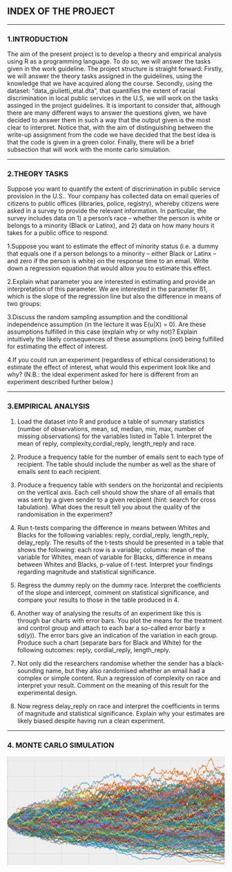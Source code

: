 ## INDEX OF THE PROJECT
---

### 1.INTRODUCTION

The aim of the present project is to develop a theory and empirical analysis using R as a programming
language. To do so, we will answer the tasks given in the work guideline. The project structure is straight
forward: Firstly, we will answer the theory tasks assigned in the guidelines, using the knowledge that we have
acquired along the course. Secondly, using the dataset: “data_giulietti_etal.dta”, that quantifies the extent
of racial discrimination in local public services in the U.S, we will work on the tasks assinged in the project
guidelines. It is important to consider that, although there are many different ways to answer the questions
given, we have decided to answer them in such a way that the output given is the most clear to interpret.
Notice that, with the aim of distinguishing between the write-up assignment from the code we have decided
that the best idea is that the code is given in a green color. Finally, there will be a brief subsection that will
work with the monte carlo simulation.

---

### 2.THEORY TASKS

Suppose you want to quantify the extent of discrimination in public service provision in the U.S.. Your
company has collected data on email queries of citizens to public offices (libraries, police, registry), whereby
citizens were asked in a survey to provide the relevant information. In particular, the survey includes data
on 1) a person’s race – whether the person is white or belongs to a minority (Black or Latinx), and 2) data
on how many hours it takes for a public office to respond.

1.Suppose you want to estimate the effect of minority status (i.e. a dummy that equals one if a person
belongs to a minority – either Black or Latinx – and zero if the person is white) on the response time to an
email. Write down a regression equation that would allow you to estimate this effect.

2.Explain what parameter you are interested in estimating and provide an interpretation of this parameter.
We are interested in the parameter ß1, which is the slope of the regression line but also the difference in
means of two groups:

3.Discuss the random sampling assumption and the conditional independence assumption (in the lecture it
was E(u|X) = 0). Are these assumptions fulfilled in this case (explain why or why not)? Explain intuitively
the likely consequences of these assumptions (not) being fulfilled for estimating the effect of interest.

4.If you could run an experiment (regardless of ethical considerations) to estimate the effect of interest, what
would this experiment look like and why? (N.B.: the ideal experiment asked for here is different from an
experiment described further below.)

---

### 3.EMPIRICAL ANALYSIS

1. Load the dataset into R and produce a table of summary statistics (number of observations, mean, sd,
median, min, max, number of missing observations) for the variables listed in Table 1. Interpret the mean
of reply, complexity,cordial_reply, length_reply and race.

2. Produce a frequency table for the number of emails sent to each type of recipient. The table should
include the number as well as the share of emails sent to each recipient.

3. Produce a frequency table with senders on the horizontal and recipients on the vertical axis. Each cell
should show the share of all emails that was sent by a given sender to a given recipient (hint: search for
cross tabulation). What does the result tell you about the quality of the randomisation in the experiment?

4. Run t-tests comparing the difference in means between Whites and Blacks for the following variables:
reply, cordial_reply, length_reply, delay_reply. The results of the t-tests should be presented in a table that
shows the following: each row is a variable; columns: mean of the variable for Whites, mean of variable for
Blacks, difference in means between Whites and Blacks, p-value of t-test. Interpret your findings regarding
magnitude and statistical significance.

5. Regress the dummy reply on the dummy race. Interpret the coefficients of the slope and intercept,
comment on statistical significance, and compare your results to those in the table produced in 4.

6. Another way of analysing the results of an experiment like this is through bar charts with error bars. You
plot the means for the treatment and control group and attach to each bar a so-called error bar(y ± sd(y)).
The error bars give an indication of the variation in each group. Produce such a chart (separate bars for
Black and White) for the following outcomes: reply, cordial_reply, length_reply.

7. Not only did the researchers randomise whether the sender has a black-sounding name, but they also
randomised whether an email had a complex or simple content. Run a regression of complexity on race
and interpret your result. Comment on the meaning of this result for the experimental design.

8. Now regress delay_reply on race and interpret the coefficients in terms of magnitude and statistical
significance. Explain why your estimates are likely biased despite having run a clean experiment.

---

### 4. MONTE CARLO SIMULATION
<img src="images/Monte Carlo.png">



